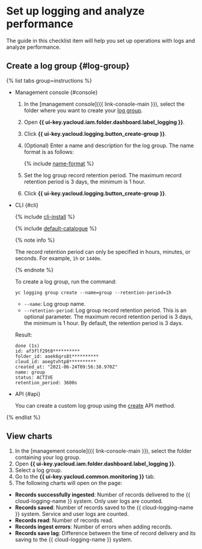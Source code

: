 # Set up logging and analyze performance

The guide in this checklist item will help you set up operations with logs and analyze performance.

## Create a log group {#log-group}

{% list tabs group=instructions %}

- Management console {#console}

   1. In the [management console]({{ link-console-main }}), select the folder where you want to create your [log group](../../logging/concepts/log-group.md).
   1. Open **{{ ui-key.yacloud.iam.folder.dashboard.label_logging }}**.
   1. Click **{{ ui-key.yacloud.logging.button_create-group }}**.
   1. (Optional) Enter a name and description for the log group. The name format is as follows:

      {% include [name-format](../../_includes/name-format.md) %}

   1. Set the log group record retention period. The maximum record retention period is 3 days, the minimum is 1 hour.
   1. Click **{{ ui-key.yacloud.logging.button_create-group }}**.

- CLI {#cli}

   {% include [cli-install](../../_includes/cli-install.md) %}

   {% include [default-catalogue](../../_includes/default-catalogue.md) %}

   {% note info %}

   The record retention period can only be specified in hours, minutes, or seconds. For example, `1h` or `1440m`.

   {% endnote %}

   To create a log group, run the command:

   ```
   yc logging group create --name=group --retention-period=1h
   ```

   * `--name`: Log group name.
   * `--retention-period`: Log group record retention period. This is an optional parameter. The maximum record retention period is 3 days, the minimum is 1 hour. By default, the retention period is 3 days.

   Result:

   ```
   done (1s)
   id: af3flf29t8**********
   folder_id: aoek6qrs8t**********
   cloud_id: aoegtvhtp8**********
   created_at: "2021-06-24T09:56:38.970Z"
   name: group
   status: ACTIVE
   retention_period: 3600s
   ```

- API {#api}

   You can create a custom log group using the [create](../../logging/api-ref/LogGroup/create.md) API method.

{% endlist %}

## View charts

1. In the [management console]({{ link-console-main }}), select the folder containing your log group.
1. Open **{{ ui-key.yacloud.iam.folder.dashboard.label_logging }}**.
1. Select a log group.
1. Go to the **{{ ui-key.yacloud.common.monitoring }}** tab.
1. The following charts will open on the page:
* **Records successfully ingested**: Number of records delivered to the {{ cloud-logging-name }} system. Only user logs are counted.
* **Records saved**: Number of records saved to the {{ cloud-logging-name }} system. Service and user logs are counted.
* **Records read**: Number of records read.
* **Records ingest errors**: Number of errors when adding records.
* **Records save lag**: Difference between the time of record delivery and its saving to the {{ cloud-logging-name }} system.

